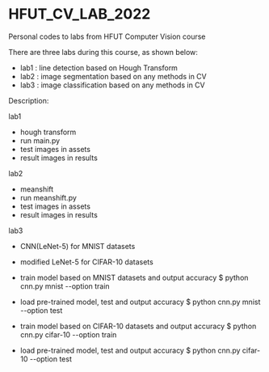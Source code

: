 # HFUT_CV_LAB_2022
Personal codes to labs from HFUT Computer Vision course

There are three labs during this course, as shown below:
- lab1 : line detection based on Hough Transform
- lab2 : image segmentation based on any methods in CV
- lab3 : image classification based on any methods in CV

Description:

lab1
- hough transform
- run main.py
- test images in assets
- result images in results

lab2
- meanshift
- run meanshift.py
- test images in assets
- result images in results

lab3
- CNN(LeNet-5) for MNIST datasets
- modified LeNet-5 for CIFAR-10 datasets

- train model based on MNIST datasets and output accuracy
  $ python cnn.py mnist --option train

- load pre-trained model, test and output accuracy
  $ python cnn.py mnist --option test

- train model based on CIFAR-10 datasets and output accuracy
  $ python cnn.py cifar-10 --option train

- load pre-trained model, test and output accuracy
  $ python cnn.py cifar-10 --option test
